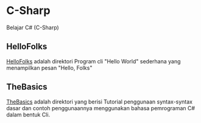# C-Sharp
Belajar C# (C-Sharp)

## HelloFolks
[HelloFolks](https://github.com/anakbengak/C-Sharp/tree/main/HelloFolks) adalah direktori Program cli "Hello World" sederhana yang menampilkan pesan "Hello, Folks"

## TheBasics
[TheBasics](https://github.com/anakbengak/C-Sharp/tree/main/TheBasics) adalah direktori yang berisi Tutorial penggunaan syntax-syntax dasar dan contoh penggunaannya menggunakan bahasa pemrograman C# dalam bentuk Cli.


